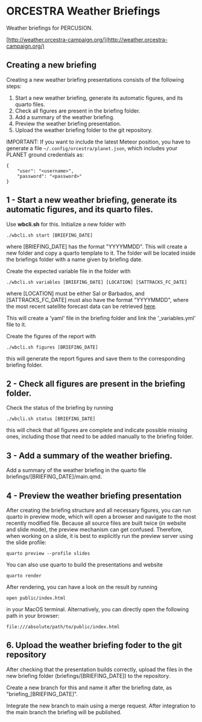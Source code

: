 # ORCESTRA Weather Briefings

Weather briefings for PERCUSION.

[http://weather.orcestra-campaign.org/](http://weather.orcestra-campaign.org/)

## Creating a new briefing
Creating a new weather briefing presentations consists of the following steps:

1. Start a new weather briefing, generate its automatic figures, and its quarto files.
2. Check all figures are present in the briefing folder.
3. Add a summary of the weather briefing.
4. Preview the weather briefing presentation.
5. Upload the weather briefing folder to the git repository.

IMPORTANT: If you want to include the latest Meteor position, you have to generate a file `~/.config/orcestra/planet.json`, which includes your PLANET ground credentials as:

```
{
    "user": "<username>",
    "password": "<password>"
}
```

## 1 - Start a new weather briefing, generate its automatic figures, and its quarto files.

Use **wbcli.sh** for this. Initialize a new folder with

```
./wbcli.sh start [BRIEFING_DATE]
```

where [BRIEFING_DATE] has the format "YYYYMMDD". This will create a new folder and copy a quarto template to it. The folder will be located inside the briefings folder with a name given by briefing date.

Create the expected variable file in the folder with

```
./wbcli.sh variables [BRIEFING_DATE] [LOCATION] [SATTRACKS_FC_DATE]
```

where [LOCATION] must be either Sal or Barbados, and [SATTRACKS_FC_DATE] must also have the format "YYYYMMDD", where the most recent satellite forecast data can be retrieved [here](https://sattracks.orcestra-campaign.org).

This will create a 'yaml' file in the briefing folder and link the '_variables.yml' file to it.

Create the figures of the report with

```
./wbcli.sh figures [BRIEFING_DATE]
```

this will generate the report figures and save them to the corresponding briefing folder.

## 2 - Check all figures are present in the briefing folder.

Check the status of the briefing by running

```
./wbcli.sh status [BRIEFING_DATE]
```

this will check that all figures are complete and indicate possible missing ones, including those that need to be added manually to the briefing folder.

## 3 - Add a summary of the weather briefing.
Add a summary of the weather briefing in the quarto file briefings/[BRIEFING_DATE]/main.qmd.


## 4 - Preview the weather briefing presentation

After creating the briefing structure and all necessary figures, you can run
quarto in preview mode, which will open a browser and navigate to the most recently modified file.
Because all source files are built twice (in website and slide mode), the preview mechanism can get confused.
Therefore, when working on a slide, it is best to explicitly run the preview server using the slide profile:
```
quarto preview --profile slides
```

You can also use quarto to build the presentations and website
```
quarto render
```

After rendering, you can have a look on the result by running
```
open public/index.html
```

in your MacOS terminal. Alternatively, you can directly open the following path in your browser:
```
file:///absolute/path/to/public/index.html
```

## 6. Upload the weather briefing foder to the git repository

After checking that the presentation builds correctly, upload the files in the
new briefing folder (briefings/[BRIEFING_DATE]) to the repository.

Create a new branch for this and name it after the briefing date, as "briefing_[BRIEFING_DATE]".

Integrate the new branch to main using a merge request. After integration to the main branch the briefing will be published.